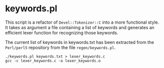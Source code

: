 # keywords.pl

This script is a refactor of `Devel::Tokenizer::C` into a more functional style. It takes as argument a file containing a list of keywords and generates an efficient lexer function for recognizing those keywords.

The current list of keywords in keywords.txt has been extracted from the `Perl/perl5` repository from the file `regen/keywords.pl`.

```
./keywords.pl keywords.txt > lexer_keywords.c
gcc -c lexer_keywords.c -o lexer_keywords.o
```


